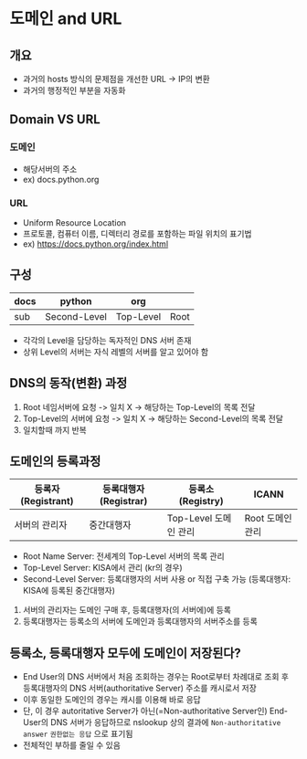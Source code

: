 # 도메인 and URL
## 개요
* 과거의 hosts 방식의 문제점을 개선한 URL -> IP의 변환
* 과거의 행정적인 부분을 자동화

## Domain VS URL
### 도메인
* 해당서버의 주소
* ex) docs.python.org

### URL
* Uniform Resource Location
* 프로토콜, 컴퓨터 이름, 디렉터리 경로를 포함하는 파일 위치의 표기법
* ex) https://docs.python.org/index.html

## 구성
| docs | python | org | |
|------|--------|-----|-|
| sub | Second-Level | Top-Level | Root |

* 각각의 Level을 담당하는 독자적인 DNS 서버 존재
* 상위 Level의 서버는 자식 레벨의 서버를 알고 있어야 함

## DNS의 동작(변환) 과정
1. Root 네임서버에 요청 -> 일치 X -> 해당하는 Top-Level의 목록 전달
2. Top-Level의 서버에 요청 -> 일치 X -> 해당하는 Second-Level의 목록 전달
3. 일치할때 까지 반복

## 도메인의 등록과정
| 등록자(Registrant) | 등록대행자(Registrar) | 등록소 (Registry) | ICANN |
|-------------------|----------------------|-------------------|------|
| 서버의 관리자 | 중간대행자 | Top-Level 도메인 관리 | Root 도메인 관리 |

* Root Name Server: 전세계의 Top-Level 서버의 목록 관리
* Top-Level Server: KISA에서 관리 (kr의 경우)
* Second-Level Server: 등록대행자의 서버 사용 or 직접 구축 가능 (등록대행자: KISA에 등록된 중간대행자)

1. 서버의 관리자는 도메인 구매 후, 등록대행자(의 서버에)에 등록
2. 등록대행자는 등록소의 서버에 도메인과 등록대행자의 서버주소를 등록

## 등록소, 등록대행자 모두에 도메인이 저장된다?
* End User의 DNS 서버에서 처음 조회하는 경우는 Root로부터 차례대로 조회 후 등록대행자의 DNS 서버(authoritative Server) 주소를 캐시로서 저장
* 이후 동일한 도메인의 경우는 캐시를 이용해 바로 응답
* 단, 이 경우 autoritative Server가 아닌(=Non-authoritative Server인) End-User의 DNS 서버가 응답하므로 nslookup 상의 결과에 `Non-authoritative answer` `권한없는 응답` 으로 표기됨
* 전체적인 부하를 줄일 수 있음